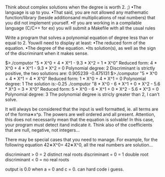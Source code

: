 Think about complex solutions when the degree is worth 2. ;)
•The language is up to you.
•That said, you are not allowed any mathematic function/library (beside additionsand multiplications of real numbers) that you did not implement yourself.
•If you are working in a compilable language (C/C++ for ex) you will submit a Makefile with all the usual rules

Write a program that solves a polynomial equation of degree less than or equal to 2. Youwill need to display at least:
•The reduced form of the equation.
•The degree of the equation.
•Its solution(s), as well as the sign of the discriminant when it makes sense.

$>./computor "5 * X^0 + 4 * X^1 - 9.3 * X^2 = 1 * X^0"
Reduced form: 4 * X^0 + 4 * X^1 - 9.3 * X^2 = 0
Polynomial degree: 2
Discriminant is strictly positive, the two solutions are:
0.905239
-0.475131
$>./computor "5 * X^0 + 4 * X^1 = 4 * X^0"
Reduced form: 1 * X^0 + 4 * X^1 = 0
Polynomial degree: 1
The solution is:-0.25
./computor "8 * X^0 - 6 * X^1 + 0 * X^2 - 5.6 * X^3 = 3 * X^0"
Reduced form: 5 * X^0 - 6 * X^1 + 0 * X^2 - 5.6 * X^3 = 0
Polynomial degree: 3
The polynomial degree is stricly greater than 2, I can't solve.

It will always be considered that the input is well formatted, ie.  all terms are of the forma∗x^p. The powers are well ordered and all present. Attention, this does not necessarily mean that the equation is solvable! In this case, your program must detect itand indicate it. Think also of the coefficients that are null, negative, not integers...

There may be special cases that you need to manage. For example, for the following equation 42∗X^0= 42∗X^0, all the real numbers are solution...

discriminant > 0 = 2 distinct real roots
discriminant = 0 = 1 double root
discriminant < 0 = no real roots

output is 0.0 when a = 0 and c = 0. can hard code i guess.

